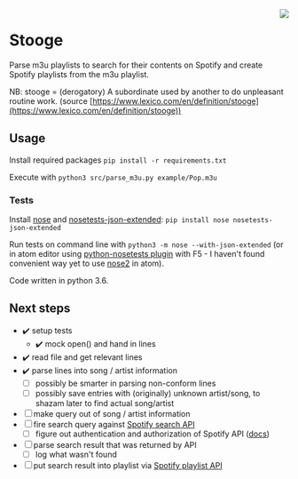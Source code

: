 <img align="right" src="https://travis-ci.org/clamm/stooge.svg?branch=master"/>

# Stooge

Parse m3u playlists to search for their contents on Spotify and create Spotify playlists from the m3u playlist.

NB: stooge = (derogatory) A subordinate used by another to do unpleasant routine work. (source [https://www.lexico.com/en/definition/stooge](https://www.lexico.com/en/definition/stooge))


## Usage

Install required packages `pip install -r requirements.txt`

Execute with `python3 src/parse_m3u.py example/Pop.m3u`


### Tests

Install [nose](https://nose.readthedocs.org/en/latest/) and [nosetests-json-extended](https://github.com/thschenk/nosetests-json-extended):
`pip install nose nosetests-json-extended`

Run tests on command line with `python3 -m nose --with-json-extended` (or in atom editor using [python-nosetests plugin](https://atom.io/packages/python-nosetests) with F5 - I haven't found convenient way yet to use [nose2](https://github.com/nose-devs/nose2) in atom).

Code written in python 3.6.


## Next steps

* ✔️ setup tests
  * ✔️ mock open() and hand in lines
* ✔️ read file and get relevant lines
* ✔️ parse lines into song / artist information
  * ☐ possibly be smarter in parsing non-conform lines
  * ☐ possibly save entries with (originally) unknown artist/song, to shazam later to find actual song/artist
* ☐ make query out of song / artist information
* ☐ fire search query against [Spotify search API](https://developer.spotify.com/documentation/web-api/reference/search/search/)
  * ☐ figure out authentication and authorization of Spotify API ([docs](https://developer.spotify.com/documentation/general/guides/authorization-guide/#client-credentials-flow))
* ☐ parse search result that was returned by API
  * ☐ log what wasn't found
* ☐ put search result into playlist via [Spotify playlist API](https://developer.spotify.com/documentation/web-api/reference/playlists/)

